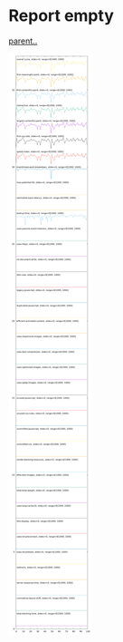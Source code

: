 # Report empty

[parent..](./..)  

![jitter comparison](./jitter_comparison.png)  

<style>
  img {
    max-width: 80%;
  }
</style>
      
